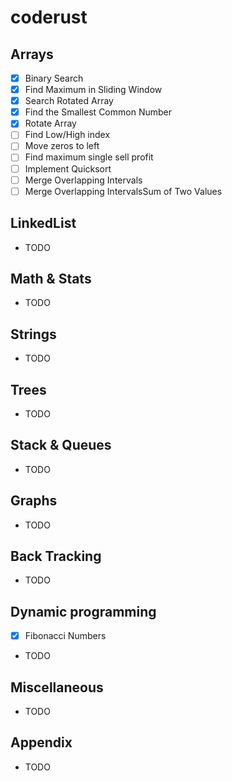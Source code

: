 # coderust

## Arrays

- [x] Binary Search
- [x] Find Maximum in Sliding Window
- [x] Search Rotated Array
- [x] Find the Smallest Common Number
- [x] Rotate Array
- [ ] Find Low/High index
- [ ] Move zeros to left
- [ ] Find maximum single sell profit
- [ ] Implement Quicksort
- [ ] Merge Overlapping Intervals
- [ ] Merge Overlapping IntervalsSum of Two Values

## LinkedList

- TODO

## Math & Stats

- TODO

## Strings

- TODO

## Trees

- TODO

## Stack & Queues

- TODO

## Graphs

- TODO

## Back Tracking

- TODO

## Dynamic programming

- [x] Fibonacci Numbers
- TODO

## Miscellaneous

- TODO

## Appendix

- TODO
